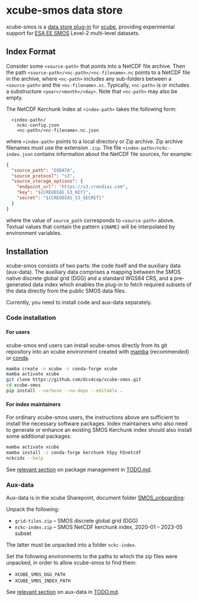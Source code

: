 # xcube-smos data store

xcube-smos is a
[data store plug-in](https://xcube.readthedocs.io/en/latest/api.html#data-store-framework)
for [xcube](https://xcube.readthedocs.io/), providing experimental support for
[ESA EE SMOS](https://www.esa.int/Applications/Observing_the_Earth/FutureEO/SMOS)
Level-2 multi-level datasets.

## Index Format

Consider some `<source-path>` that points into a NetCDF file archive.
Then the path `<source-path>/<nc-path>/<nc-filename>.nc` points to a
NetCDF file in the archive, where `<nc-path>` includes any sub-folders 
between a `<source-path>` and the `<nc-filename>.nc`. 
Typically, `<nc-path>` is or includes a substructure `<year>/<month>/<day>`. 
Note that `<nc-path>` may also be empty.

The NetCDF Kerchunk Index at `<index-path>` takes the following form: 

```
  <index-path>/
    nckc-config.json
    <nc-path>/<nc-filename>.nc.json
```

where `<index-path>` points to a local directory or Zip archive.
Zip archive filenames must use the extension `.zip`.
The file `<index-path>/nckc-index.json` contains information 
about the NetCDF file sources, for example:

```json
{
  "source_path": "EODATA",
  "source_protocol": "s3",
  "source_storage_options": {
    "endpoint_url": "https://s3.creodias.com",
    "key": "${CREODIAS_S3_KEY}",
    "secret": "${CREODIAS_S3_SECRET}"
  }
}
```

where the value of `source_path` corresponds to `<source-path>` above.
Textual values that contain the pattern `${NAME}` will be interpolated 
by environment variables.


## Installation

xcube-smos consists of two parts: the code itself and the auxiliary data
(aux-data). The auxiliary data comprises a mapping between the SMOS native
discrete global grid (DGG) and a standard WGS84 CRS, and a pre-generated
data index which enables the plug-in to fetch required subsets of the data
directly from the public SMOS data files.

Currently, you need to install code and aux-data separately.

### Code installation

#### For users

xcube-smos end users can install xcube-smos directly from its git repository
into an xcube environment created with
[mamba](https://mamba.readthedocs.io/en/latest/installation.html)
(recommended) or
[conda](https://docs.conda.io/en/latest/miniconda.html).

```bash
mamba create -n xcube -c conda-forge xcube
mamba activate xcube
git clone https://github.com/dcs4cop/xcube-smos.git
cd xcube-smos
pip install --verbose --no-deps --editable .
```

#### For index maintainers

For ordinary xcube-smos users, the instructions above are sufficient to
install the necessary software packages. Index maintainers who also need to
generate or enhance an existing SMOS Kerchunk index should also install
some additional packages:

```bash
mamba activate xcube
mamba install -c conda-forge kerchunk h5py h5netcdf
nckcidx --help
```

See [relevant section](./TODO.md#setup-project--product) on package management
in [TODO.md](./TODO.md).

### Aux-data

Aux-data is in the xcube Sharepoint, document folder 
[SMOS_onboarding](https://brockmannconsult.sharepoint.com/:f:/s/xcube/Etp9hOpeXupFt5CWiBnGA1wB3BJ7li1d8F-hDvdMGiKeXA?e=NnxuLx):

Unpack the following:

* `grid-tiles.zip` – SMOS discrete global grid (DGG)
* `nckc-index.zip` – SMOS NetCDF kerchunk index, 2020-01 – 2023-05 subset
 
The latter must be unpacked into a folder `nckc-index`.

Set the following environments to the paths to which the zip files were
unpacked, in order to allow xcube-smos to find them:

* `XCUBE_SMOS_DGG_PATH`
* `XCUBE_SMOS_INDEX_PATH`

See [relevant section](./TODO.md#provide-aux-data) on aux-data in
[TODO.md](./TODO.md).
